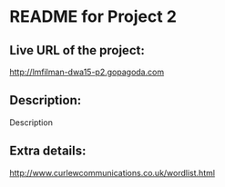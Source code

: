 # README for Project 2
## Live URL of the project:
http://lmfilman-dwa15-p2.gopagoda.com
## Description:
Description
## Extra details:
http://www.curlewcommunications.co.uk/wordlist.html
